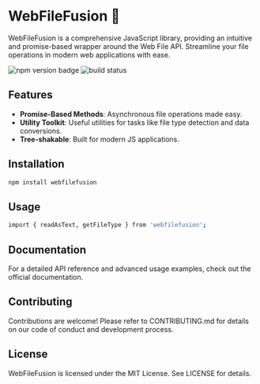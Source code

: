 # WebFileFusion 📁

WebFileFusion is a comprehensive JavaScript library, providing an intuitive and promise-based wrapper around the Web File API. Streamline your file operations in modern web applications with ease.

![npm version badge](https://img.shields.io/npm/v/webfilefusion) ![build status](https://img.shields.io/travis/yourusername/webfilefusion)

## Features

- **Promise-Based Methods**: Asynchronous file operations made easy.
- **Utility Toolkit**: Useful utilities for tasks like file type detection and data conversions.
- **Tree-shakable**: Built for modern JS applications.

## Installation

```bash
npm install webfilefusion
```

## Usage

```bash
import { readAsText, getFileType } from 'webfilefusion';
```

## Documentation

For a detailed API reference and advanced usage examples, check out the official documentation.

## Contributing

Contributions are welcome! Please refer to CONTRIBUTING.md for details on our code of conduct and development process.

## License

WebFileFusion is licensed under the MIT License. See LICENSE for details.

